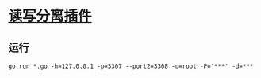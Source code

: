 # [读写分离插件](https://github.com/go-gorm/dbresolver)

## 运行
```
go run *.go -h=127.0.0.1 -p=3307 --port2=3308 -u=root -P='***' -d=***
```